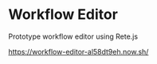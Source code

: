 # Workflow Editor

Prototype workflow editor using Rete.js

https://workflow-editor-al58dt9eh.now.sh/
